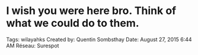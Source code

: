 # I wish you were here bro. Think of what we could do to them.

Tags: wilayahks
Created by: Quentin Sombsthay
Date: August 27, 2015 6:44 AM
Réseau: Surespot